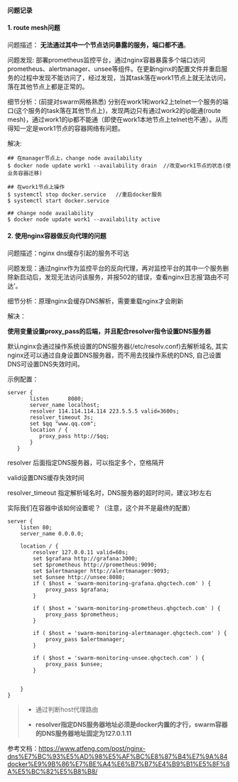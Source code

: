 #### 问题记录

#### 1. route mesh问题

问题描述： **无法通过其中一个节点访问暴露的服务，端口都不通**。

问题发现:    部署prometheus监控平台，通过nginx容器暴露多个端口访问prometheus、alertmanager、unsee等组件。在更新nginx的配置文件并重启服务的过程中发现不能访问了，经过发现，当其task落在work1节点上就无法访问，落在其他节点上都是正常的。

细节分析：(前提对swarm网格熟悉) 分别在work1和work2上telnet一个服务的端口(这个服务的task落在其他节点上)，发现两边只有通过work2的ip能通(route mesh)，通过work1的ip都不能通（即使在work1本地节点上telnet也不通）。从而得知一定是work1节点的容器网络有问题。

解决:

```shell
## 在manager节点上，change node availability
$ docker node update work1 --availability drain  //改变work1节点的状态(使业务容器迁移)

## 在work1节点上操作
$ systemctl stop docker.service   //重启docker服务
$ systemctl start docker.service

## change node availability
$ docker node update work1 --availability active
```



#### 2. 使用nginx容器做反向代理的问题

问题描述：nginx dns缓存引起的服务不可达

问题发现：通过nginx作为监控平台的反向代理，再对监控平台的其中一个服务删除新启动后，发现无法访问该服务，并报502的错误，查看nginx日志报‘路由不可达’。

细节分析：原理nginx会缓存DNS解析，需要重载nginx才会刷新

解决：

**使用变量设置proxy_pass的后端，并且配合resolver指令设置DNS服务器**

默认nginx会通过操作系统设置的DNS服务器(/etc/resolv.conf)去解析域名, 其实nginx还可以通过自身设置DNS服务器，而不用去找操作系统的DNS, 自己设置DNS可设置DNS失效时间。

示例配置：

```shell
server {
       listen      8080;
       server_name localhost;
       resolver 114.114.114.114 223.5.5.5 valid=3600s;
       resolver_timeout 3s;
       set $qq "www.qq.com";
       location / {
          proxy_pass http://$qq;
       }
   }
```

resolver 后面指定DNS服务器，可以指定多个，空格隔开

valid设置DNS缓存失效时间

resolver_timeout 指定解析域名时，DNS服务器的超时时间，建议3秒左右



实际我们在容器中该如何设置呢？（注意，这个并不是最终的配置）

```shell
server {
    listen 80;
    server_name 0.0.0.0;

    location / {
        resolver 127.0.0.11 valid=60s;
        set $grafana http://grafana:3000;
        set $prometheus http://prometheus:9090;
        set $alertmanager http://alertmanager:9093;
        set $unsee http://unsee:8080;
        if ( $host = 'swarm-monitoring-grafana.qhgctech.com' ) {
            proxy_pass $grafana;
        }

        if ( $host = 'swarm-monitoring-prometheus.qhgctech.com' ) {
            proxy_pass $prometheus;
        }

        if ( $host = 'swarm-monitoring-alertmanager.qhgctech.com' ) {
            proxy_pass $alertmanager;
        }

        if ( $host = 'swarm-monitoring-unsee.qhgctech.com' ) {
            proxy_pass $unsee;
        }


    }
}
```

> - 通过判断host代理路由
>
> - **resolver指定DNS服务器地址必须是docker内置的才行，swarm容器的DNS服务器地址固定为127.0.1.11**



参考文档：https://www.atfeng.com/post/nginx-dns%E7%BC%93%E5%AD%98%E5%AF%BC%E8%87%B4%E7%9A%84docker%E9%9B%86%E7%BE%A4%E6%B7%B7%E4%B9%B1%E5%8F%8A%E5%BC%82%E5%B8%B8/




